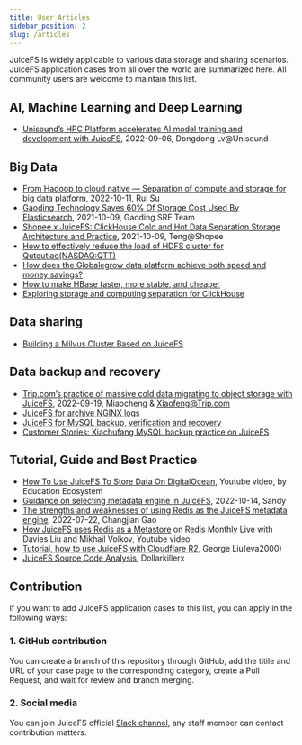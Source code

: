 ```yaml
---
title: User Articles
sidebar_position: 2
slug: /articles
---
```


JuiceFS is widely applicable to various data storage and sharing scenarios. JuiceFS application cases from all over the world are summarized here. All community users are welcome to maintain this list.

## AI, Machine Learning and Deep Learning

- [Unisound’s HPC Platform accelerates AI model training and development with JuiceFS](https://juicefs.com/en/blog/user-stories/unisounds-hpc-platform-accelerates-ai-model-training-and-development-with-juicefs), 2022-09-06, Dongdong Lv@Unisound

## Big Data

- [From Hadoop to cloud native — Separation of compute and storage for big data platform](https://juicefs.com/en/blog/solutions/from-hadoop-to-cloud-native-separation-of-compute-and-storage-for-big-data-platform), 2022-10-11, Rui Su
- [Gaoding Technology Saves 60% Of Storage Cost Used By Elasticsearch](https://juicefs.com/en/blog/user-stories/gaoding-with-juicefs), 2021-10-09, Gaoding SRE Team
- [Shopee x JuiceFS: ClickHouse Cold and Hot Data Separation Storage Architecture and Practice](https://juicefs.com/en/blog/user-stories/shopee-clickhouse-with-juicefs), 2021-10-09, Teng@Shopee
- [How to effectively reduce the load of HDFS cluster for Qutoutiao(NASDAQ:QTT)](https://juicefs.com/blog/en/posts/qutoutiao-big-data-platform-user-case/)
- [How does the Globalegrow data platform achieve both speed and money savings?](https://juicefs.com/blog/en/posts/globalegrow-big-data-platform-user-case/)
- [How to make HBase faster, more stable, and cheaper](https://juicefs.com/blog/en/posts/how-to-make-hbase-faster-more-stable-and-cheaper/)
- [Exploring storage and computing separation for ClickHouse](https://juicefs.com/blog/en/posts/clickhouse-disaggregated-storage-and-compute-practice/)

## Data sharing

- [Building a Milvus Cluster Based on JuiceFS](https://juicefs.com/blog/en/posts/build-milvus-distributed-cluster-based-on-juicefs/)

## Data backup and recovery
- [Trip.com’s practice of massive cold data migrating to object storage with JuiceFS](https://juicefs.com/en/blog/user-stories/a-practice-of-massive-cold-data-migrating-to-oss-with-juicefs), 2022-09-19, Miaocheng & Xiaofeng@Trip.com
- [JuiceFS for archive NGINX logs](https://juicefs.com/docs/en/archive_nginx_log_in_juicefs.html)
- [JuiceFS for MySQL backup, verification and recovery](https://juicefs.com/docs/en/backup_mysql_in_juicefs.html)
- [Customer Stories: Xiachufang MySQL backup practice on JuiceFS](https://juicefs.com/blog/en/posts/xiachufang-mysql-backup-practice-on-juicefs/)

## Tutorial, Guide and Best Practice
- [How To Use JuiceFS To Store Data On DigitalOcean](https://www.youtube.com/watch?v=pdFzyflcRGA&t=75s), Youtube video, by Education Ecosystem
- [Guidance on selecting metadata engine in JuiceFS](https://juicefs.com/en/blog/usage-tips/juicefs-metadata-engine-selection-guide), 2022-10-14, Sandy
- [The strengths and weaknesses of using Redis as the JuiceFS metadata engine](https://juicefs.com/en/blog/usage-tips/introduce-redis-as-juicefs-metadata-engine), 2022-07-22, Changjian Gao
- [How JuiceFS uses Redis as a Metastore](https://www.youtube.com/watch?v=P7H1H-Zj5oU&t=757s) on Redis Monthly Live with Davies Liu and Mikhail Volkov, Youtube video
- [Tutorial, how to use JuiceFS with Cloudflare R2](https://github.com/centminmod/centminmod-juicefs), George Liu(eva2000)
- [JuiceFS Source Code Analysis](https://github.com/dollarkillerx/juicefs-source-analysis), Dollarkillerx

## Contribution

If you want to add JuiceFS application cases to this list, you can apply in the following ways:

### 1. GitHub contribution

You can create a branch of this repository through GitHub, add the titile and URL of your case page to the corresponding category, create a Pull Request, and wait for review and branch merging.

### 2. Social media

You can join JuiceFS official [Slack channel](https://go.juicefs.com/slack), any staff member can contact contribution matters.
